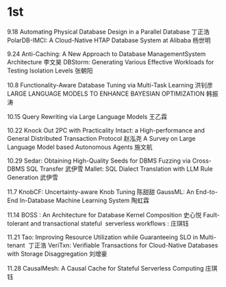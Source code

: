 # 1st
9.18
Automating Physical Database Design in a Parallel Database 丁正浩
PolarDB-IMCI: A Cloud-Native HTAP Database System at Alibaba 杨世明

9.24
Anti-Caching: A New Approach to Database ManagementSystem Architecture 李文昊
DBStorm: Generating Various Effective Workloads for Testing Isolation Levels 张朝阳

10.8
Functionality-Aware Database  Tuning via Multi-Task Learning 洪钊彦
LARGE LANGUAGE MODELS TO ENHANCE BAYESIAN OPTIMIZATION 韩振涛

10.15
Query Rewriting via Large Language Models 王乙霖

10.22
Knock Out 2PC with Practicality Intact: a High-performance and General Distributed Transaction Protocol	赵泓尧
A Survey on Large Language Model based Autonomous Agents 施文航

10.29
Sedar: Obtaining High-Quality Seeds for DBMS Fuzzing  via Cross-DBMS SQL Transfer 武伊雪
Mallet: SQL Dialect Translation with LLM Rule Generation 武伊雪

11.7
KnobCF: Uncertainty-aware Knob Tuning 陈甜甜
GaussML: An End-to-End In-Database Machine Learning System 陶虹霖

11.14
BOSS : An Architecture for Database Kernel Composition 史心悦
Fault-tolerant and transactional stateful  serverless workflows : 庄琪钰 

11.21
Tao: Improving Resource Utilization while Guaranteeing SLO in Multi-tenant  丁正浩
VeriTxn: Verifiable Transactions for Cloud-Native Databases with Storage Disaggregation 刘增豪 

11.28
CausalMesh: A Causal Cache for Stateful Serverless Computing 庄琪钰